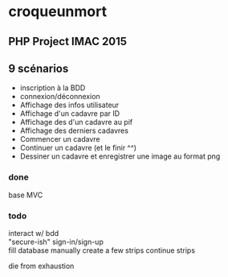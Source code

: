 # croqueunmort

## PHP Project IMAC 2015

## 9 scénarios
- inscription à la BDD
- connexion/déconnexion
- Affichage des infos utilisateur
- Affichage d'un cadavre par ID
- Affichage des d'un cadavre au pif
- Affichage des derniers cadavres
- Commencer un cadavre
- Continuer un cadavre (et le finir ^^)
- Dessiner un cadavre et enregistrer une image au format png



### done

base MVC

### todo
<p>
interact w/ bdd <br/>
"secure-ish" sign-in/sign-up<br/>
fill database
manually create a few strips
continue strips<br/>

die from exhaustion
</p>
